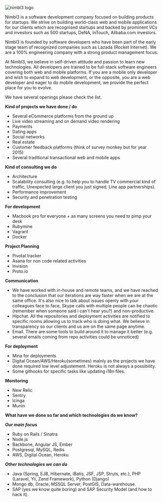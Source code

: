 ![nimbl3 logo](https://s3-ap-southeast-1.amazonaws.com/nimbl3-web-resources/images/logo/JPG/logo%2Bbg-banner.jpg)

Nimbl3 is a software development company focused on building products for startups. We strive on building world-class web and mobile applications for our clients which are recognised startups and backed by prominent VCs and investors such as 500 startups, DeNA, InTouch, Alibaba.com investors. 

Nimbl3 is founded by software developers who have been part of the early stage team of recognized companies such as Lazada (Rocket Internet). We are a 100% engineering company with a strong product management focus. 

At Nimbl3, we believe in self-driven attitude and passion to learn new technologies. All developers are trained to be full-stack software engineers covering both web and mobile platforms. If you are a mobile only developer and wish to expand to web development, or the opposite, you are a web developer and eager to do mobile development, we provide the perfect place for you to evolve.

We have several openings please check the list.

**Kind of projects we have done / do**
* Several eCommerce platforms from the ground up
* Live video streaming and on demand video rendering
* Payments
* Dating apps
* Social networks
* Real estate
* Customer feedback platforms (think of survey monkey but for year 2015)
* Several traditional transactional web and mobile apps

**Kind of consulting we do**
* Architecture
* Scalability consulting (e.g. to help you to handle TV commercial kind of traffic, Unexpected large client you just signed, Line app partnerships).
* Performance improvement
* Security and penetration testing

**For development**
* Macbook pro for everyone + as many screens you need to pimp your desk
* Rubymine
* Vagrant
* Docker

**Project Planning**
*  Pivotal tracker
*  Asana for non code related activities
*  Invision
*  Proto.io

**Communication**
* We have worked with in-house and remote teams, and we have reached to the conclusion that our iterations are way faster when we are at the same office. It's also nice to talk about issues openly with your colleagues face to face, Skype calls with multiple people can be chaotic (remember when someone said i can't hear you?) and non-productive.
* Hipchat. All the repositories and deployment activities are notified to specific rooms allowing us to track who is doing what. We believe in transparency so our clients and us are on the same page anytime.
* Email. There are some tools to build around it to manage it better (e.g. several emails coming from repo activities could be unnoticed)

**For deployment**
* Mina for deployments
* Digital Ocean/AWS/Heroku(sometimes) mainly as the projects we have done required low level adjustement. Heroku is not always a possibility.
* Some githooks for specific tasks like updating i18n files.


**Monitoring**
* New Relic
* Sentry
* Icinga
* Munin

**What have we done so far and which technologies do we know?**

***Our main focus***

* Ruby on Rails / Sinatra
* Node.js
* Backbone, Angular JS, Ember
* Postgresql, MySQL, Redis
* AWS, Digital Ocean, Heroku

***Other technologies we can do***
* Java (Spring, EJB, Hibernate, iBatis, JSF, JSP, Struts, etc.), PHP (Laravel, Yii, Zend Framework), Python (Django)
* Mongo db, Oracle, MSSQL Server, PostGIS, Data-warehouse.
* SAP (yes we know quite boring) and SAP Security Model (and how to hack it).
